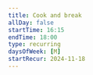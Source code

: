 ```yaml
---
title: Cook and break
allDay: false
startTime: 16:15
endTime: 18:00
type: recurring
daysOfWeek: [M]
startRecur: 2024-11-18
---
```

